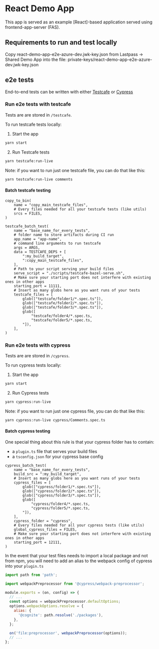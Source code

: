 # React Demo App

This app is served as an example [React]-based application served using frontend-app-server (FAS).

## Requirements to run and test locally

Copy react-demo-app-e2e-azure-dev.jwk-key.json from Lastpass -> Shared Demo App into the file:
private-keys/react-demo-app-e2e-azure-dev.jwk-key.json

## e2e tests

End-to-end tests can be written with either [Testcafe](https://github.com/DevExpress/testcafe) or [Cypress](https://github.com/cypress-io/cypress)

### Run e2e tests with testcafe

Tests are are stored in `/testcafe`.

To run testcafe tests locally:

1. Start the app

```sh
yarn start
```

2. Run Testcafe tests

```sh
yarn testcafe:run-live
```

Note: if you want to run just one testcafe file, you can do that like this:

```sh
yarn testcafe:run-live comments
```

#### Batch testcafe testing

```bazel
copy_to_bin(
    name = "copy_main_testcafe_files",
    # Every files needed for all your testcafe tests (like utils)
    srcs = FILES,
)

testcafe_batch_test(
    name = "base_name_for_every_tests",
    # folder name to store artifacts during CI run
    app_name = "app-name",
    # command line arguments to run testcafe
    args = ARGS,
    data = TESTCAFE_DEPS + [
        ":my_build_target",
        ":copy_main_testcafe_files",
    ],
    # Path to your script serving your build files
    serve_script = "./scripts/testcafe-bazel-serve.sh",
    # Make sure your starting port does not interfere with existing ones in other apps
    starting_port = 11111,
    # Insert as many globs here as you want runs of your tests
    testcafe_files = [
        glob(["testcafe/folder1/*.spec.ts"]),
        glob(["testcafe/folder2/*.spec.ts"]),
        glob(["testcafe/folder3/*.spec.ts"]),
        glob([
            "testcafe/folder4/*.spec.ts,
            "testcafe/folder5/*.spec.ts,
        "]),
    ],
)
```

### Run e2e tests with cypress

Tests are are stored in `/cypress`.

To run cypress tests locally:

1. Start the app

```sh
yarn start
```

2. Run Cypress tests

```sh
yarn cypress:run-live
```

Note: if you want to run just one cypress file, you can do that like this:

```sh
yarn cypress:run-live cypress/Comments.spec.ts
```

#### Batch cypress testing

One special thing about this rule is that your cypress folder has to contain:

- a `plugin.ts` file that serves your build files
- a `tsconfig.json` for your cypress base config

```bazel
cypress_batch_test(
    name = "base_name_for_every_tests",
    build_src = ":my_build_target",
    # Insert as many globs here as you want runs of your tests
    cypress_files = [
        glob(["cypress/folder1/*.spec.ts"]),
        glob(["cypress/folder2/*.spec.ts"]),
        glob(["cypress/folder3/*.spec.ts"]),
        glob([
            "cypress/folder4/*.spec.ts,
            "cypress/folder5/*.spec.ts,
        "]),
    ],
    cypress_folder = "cypress",
    # Every files needed for all your cypress tests (like utils)
    global_cypress_files = FILES,
    # Make sure your starting port does not interfere with existing ones in other apps
    starting_port = 12111,
)
```

In the event that your test files needs to import a local package and not from npm, you will need to add
an alias to the webpack config of cypress into your `plugin.ts`

```javascript
import path from 'path';

import webpackPreprocessor from '@cypress/webpack-preprocessor';

module.exports = (on, config) => {
  // ...
  const options = webpackPreprocessor.defaultOptions;
  options.webpackOptions.resolve = {
    alias: {
      '@cognite': path.resolve('./packages'),
    },
  };

  on('file:preprocessor', webpackPreprocessor(options));
  // ...
};
```

